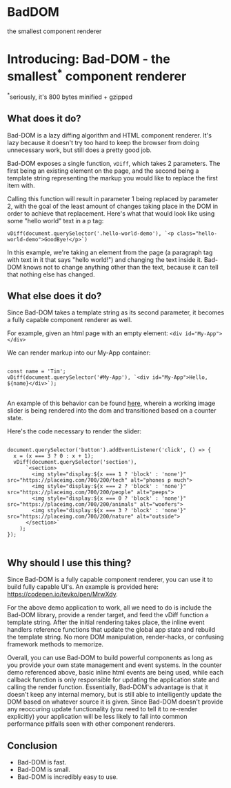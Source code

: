 # BadDOM
the smallest component renderer
<h1>Introducing: Bad-DOM - the smallest<sup>*</sup> component renderer</h1>

<span><sup>*</sup>seriously, it's 800 bytes minified + gzipped</span>

<h2>What does it do?</h2>
<p>Bad-DOM is a lazy diffing algorithm and HTML component renderer. It's lazy because it doesn't try too hard to keep the browser from doing unnecessary work, but still does a pretty good job.</p>
<p>Bad-DOM exposes a single function, <code>vDiff</code>, which takes 2 parameters. The first being an existing element on the page, and the second being a template string representing the markup you would like to replace the first item with.
</p>
<p>Calling this function will result in parameter 1 being replaced by parameter 2, with the goal of the least amount of changes taking place in the DOM in order to achieve that replacement. Here's what that would look like using some "hello world" text in a p tag:</p>
<p>
<code>vDiff(document.querySelector('.hello-world-demo'), `&lt;p class="hello-world-demo"&gt;GoodBye!&lt;/p&gt;`)</code>
</p>
<p>In this example, we're taking an element from the page (a paragraph tag with text in it that says "hello world!") and changing the text inside it. Bad-DOM knows not to change anything other than the text, because it can tell that nothing else has changed.</p>
<h2>What else does it do?</h2>
<p>Since Bad-DOM takes a template string as its second parameter, it becomes a fully capable component renderer as well.</p>
<p>For example, given an html page with an empty element: <code>&lt;div id="My-App"&gt;&lt;/div&gt;</code></p>
<p>We can render markup into our My-App container:
<pre>
<code>
const name = 'Tim';
vDiff(document.querySelector('#My-App'), `&lt;div id="My-App"&gt;Hello, ${name}&lt;/div&gt;`);
</code>	
</pre>
</p>
<p>An example of this behavior can be found <a href="https://s.codepen.io/tevko/debug/LzXjKE#slider">here</a>, wherein a working image slider is being rendered into the dom and transitioned based on a counter state. 
<p>Here's the code necessary to render the slider:
<pre>
<code>
document.querySelector('button').addEventListener('click', () => {
  x = (x === 3 ? 0 : x + 1);
  vDiff(document.querySelector('section'),
	  `&lt;section&gt;
	    &lt;img style=&quot;display:${x === 1 ? 'block' : 'none'}&quot; src=&quot;https://placeimg.com/700/200/tech&quot; alt=&quot;phones p much&quot;&gt;
	    &lt;img style=&quot;display:${x === 2 ? 'block' : 'none'}&quot; src=&quot;https://placeimg.com/700/200/people&quot; alt=&quot;peeps&quot;&gt;
	    &lt;img style=&quot;display:${x === 0 ? 'block' : 'none'}&quot; src=&quot;https://placeimg.com/700/200/animals&quot; alt=&quot;woofers&quot;&gt;
	    &lt;img style=&quot;display:${x === 3 ? 'block' : 'none'}&quot; src=&quot;https://placeimg.com/700/200/nature&quot; alt=&quot;outside&quot;&gt;
	  &lt;/section&gt;`
	);
});
</code>	
</pre>
</p>
<h2>Why should I use this thing?</h2>
<p>Since Bad-DOM is a fully capable component renderer, you can use it to build fully capable UI's. An example is provided here: <a href="https://codepen.io/tevko/pen/MrwXdy" >https://codepen.io/tevko/pen/MrwXdy</a>.</p>
<p>For the above demo application to work, all we need to do is include the Bad-DOM library, provide a render target, and feed the vDiff function a template string. After the initial rendering takes place, the inline event handlers reference functions that update the global app state and rebuild the template string. No more DOM manipulation, render-hacks, or confusing framework methods to memorize.</p>
<p>Overall, you can use Bad-DOM to build powerful components as long as you provide your own state management and event systems. In the counter demo referenced above, basic inline html events are being used, while each callback function is only responsible for updating the application state and calling the render function. Essentially, Bad-DOM's advantage is that it doesn't keep any internal memory, but is still able to intelligently update the DOM based on whatever source it is given. Since Bad-DOM doesn't provide any reoccuring update functionality (you need to tell it to re-render explicitly) your application will be less likely to fall into common performance pitfalls seen with other component renderers. </p>
<h2>Conclusion</h2>
<ul>
	<li>Bad-DOM is fast.</li>
	<li>Bad-DOM is small.</li>
	<li>Bad-DOM is incredibly easy to use.</li>
</ul>
